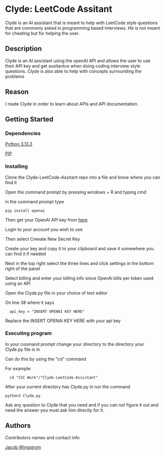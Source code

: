 # Clyde: LeetCode Assitant

Clyde is an AI assistant that is meant to help with LeetCode style questions that are 
  commonly asked in programming based interviews. He is not meant for cheating but for 
  helping the user.

## Description

Clyde is an AI assistant using the openAI API and allows the user to use their API key and 
  get assitantce when doing coding interview style questions. Clyde is also able to help 
  with concepts surrounding the problems

## Reason

I made Clyde in order to learn about APIs and API documentation. 

## Getting Started

### Dependencies

[Python 3.13.3](https://www.python.org/)

[PIP](https://pip.pypa.io/en/stable/installation/)

### Installing

Clone the Clyde-LeetCode-Assitant repo into a file and know where you can find it

Open the command prompt by pressing windows + R and typing cmd

in the command prompt type 
```
pip install openai
```

Then get your OpenAI API key from [here](https://platform.openai.com/api-keys)

  Login to your account you wish to use

  Then select Creeate New Secret Key
  
  Create your key and copy it to your clipboard and save it somewhere you can find it if needed

  
  Next in the top right select the three lines and click settings in the bottom right of the panel
  
  Select billing and enter your billing info since OpenAi bills per token used using an API

Open the Clyde.py file in your choice of text editor

On line 38 where it says
```
  api_key = "INSERT OPENAI KEY HERE"
```
Replace the INSERT OPENAI KEY HERE with your api key

### Executing program

In your coomand prompt change your directory to the directory your Clyde.py file is in

  Can do this by using the "cd" command

  For example:
  ```
    cd "CSC Work"/"Clyde-LeetCode-Assistant"
  ```


After your current directory has Clyde.py in run the command
```
python3 Clyde.py
```

Ask any question to Clyde that you need and if you can not figure it out and need the 
  answer you must ask him directly for it. 

## Authors

Contributors names and contact info

[Jacob Wingstrom](jacobwingstrom@arizona.edu)

